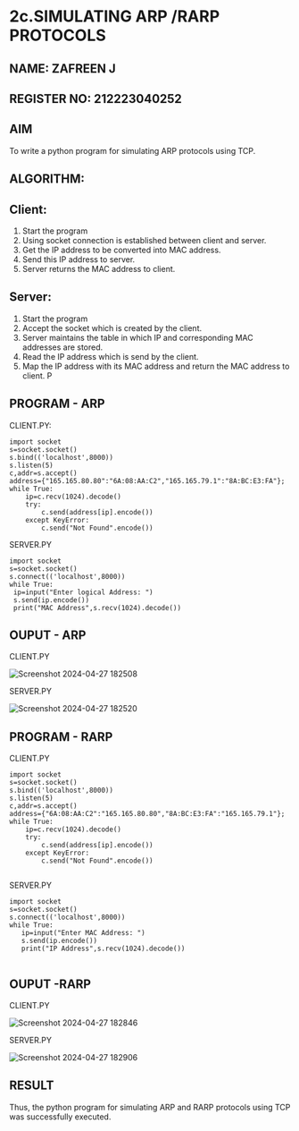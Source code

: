 # 2c.SIMULATING ARP /RARP PROTOCOLS
## NAME: ZAFREEN J
## REGISTER NO: 212223040252
## AIM
To write a python program for simulating ARP protocols using TCP.  
## ALGORITHM:
## Client:
1. Start the program
2. Using socket connection is established between client and server.
3. Get the IP address to be converted into MAC address.
4. Send this IP address to server.
5. Server returns the MAC address to client.
## Server:
1. Start the program
2. Accept the socket which is created by the client.
3. Server maintains the table in which IP and corresponding MAC addresses are
stored.
4. Read the IP address which is send by the client.
5. Map the IP address with its MAC address and return the MAC address to client.
P
## PROGRAM - ARP
CLIENT.PY:
```
import socket 
s=socket.socket()
s.bind(('localhost',8000))
s.listen(5)
c,addr=s.accept()
address={"165.165.80.80":"6A:08:AA:C2","165.165.79.1":"8A:BC:E3:FA"};
while True:
    ip=c.recv(1024).decode()
    try:
        c.send(address[ip].encode())
    except KeyError:
        c.send("Not Found".encode())
```

SERVER.PY
```
import socket
s=socket.socket()
s.connect(('localhost',8000))
while True:
 ip=input("Enter logical Address: ")
 s.send(ip.encode())
 print("MAC Address",s.recv(1024).decode())

```
## OUPUT - ARP
CLIENT.PY



![Screenshot 2024-04-27 182508](https://github.com/ZafreenJagir/2c.ARP_RARP_PROTOCOLS/assets/144870573/ba376c96-7f78-48b4-90f8-8ec108059367)

SERVER.PY




![Screenshot 2024-04-27 182520](https://github.com/ZafreenJagir/2c.ARP_RARP_PROTOCOLS/assets/144870573/16edff92-d28e-4999-a8f9-f4367060c761)

## PROGRAM - RARP
CLIENT.PY
```
import socket 
s=socket.socket()
s.bind(('localhost',8000))
s.listen(5)
c,addr=s.accept()
address={"6A:08:AA:C2":"165.165.80.80","8A:BC:E3:FA":"165.165.79.1"};
while True:
    ip=c.recv(1024).decode()
    try:
        c.send(address[ip].encode())
    except KeyError:
        c.send("Not Found".encode())


```
SERVER.PY
``` 
import socket
s=socket.socket()
s.connect(('localhost',8000))
while True:
   ip=input("Enter MAC Address: ")
   s.send(ip.encode())
   print("IP Address",s.recv(1024).decode())


```
## OUPUT -RARP
CLIENT.PY




![Screenshot 2024-04-27 182846](https://github.com/ZafreenJagir/2c.ARP_RARP_PROTOCOLS/assets/144870573/b082ae43-93f7-4966-9699-6a0c35f07c3c)

SERVER.PY




![Screenshot 2024-04-27 182906](https://github.com/ZafreenJagir/2c.ARP_RARP_PROTOCOLS/assets/144870573/3ec2d3cc-c0ed-4d5e-a1f5-7c94c0bdf4d1)


## RESULT
Thus, the python program for simulating ARP and RARP protocols using TCP was successfully 
executed.
